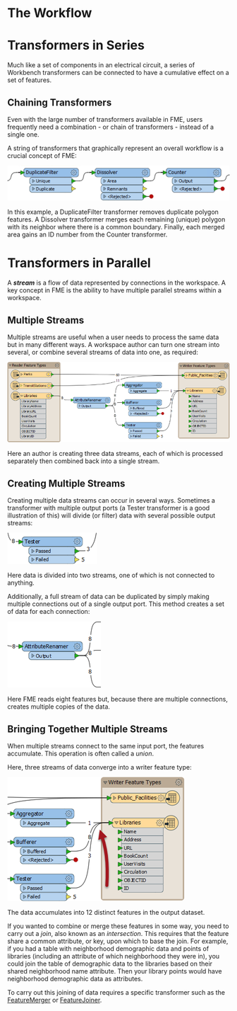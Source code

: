 # The Workflow

<!-- How data moves across canvas, looping -->

# Transformers in Series

Much like a set of components in an electrical circuit, a series of Workbench transformers can be connected to have a cumulative effect on a set of features.

## Chaining Transformers

Even with the large number of transformers available in FME, users frequently need a combination - or chain of transformers - instead of a single one.

A string of transformers that graphically represent an overall workflow is a crucial concept of FME:

![](./Images/Img2.028.TransformersInSeries.png)

In this example, a DuplicateFilter transformer removes duplicate polygon features. A Dissolver transformer merges each remaining (unique) polygon with its neighbor where there is a common boundary. Finally, each merged area gains an ID number from the Counter transformer.

# Transformers in Parallel

A ***stream*** is a flow of data represented by connections in the workspace. A key concept in FME is the ability to have multiple parallel streams within a workspace.

## Multiple Streams

Multiple streams are useful when a user needs to process the same data but in many different ways. A workspace author can turn one stream into several, or combine several streams of data into one, as required:

![](./Images/Img2.030.MultipleStreams.png)

Here an author is creating three data streams, each of which is processed separately then combined back into a single stream.

## Creating Multiple Streams

Creating multiple data streams can occur in several ways. Sometimes a transformer with multiple output ports (a Tester transformer is a good illustration of this) will divide (or filter) data with several possible output streams:

![](./Images/Img2.031.MultiPortSplit.png)

Here data is divided into two streams, one of which is not connected to anything.

Additionally, a full stream of data can be duplicated by simply making multiple connections out of a single output port. This method creates a set of data for each connection:

![](./Images/Img2.032.DuplicatedStreams.png)

Here FME reads eight features but, because there are multiple connections, creates multiple copies of the data.

## Bringing Together Multiple Streams

When multiple streams connect to the same input port, the features accumulate. This operation is often called a *union*.

Here, three streams of data converge into a writer feature type:

![](./Images/Img2.033.UnionOfStreams.png)

The data accumulates into 12 distinct features in the output dataset.

If you wanted to combine or merge these features in some way, you need to carry out a *join*, also known as an *intersection*. This requires that the feature share a common attribute, or key, upon which to base the join. For example, if you had a table with neighborhood demographic data and points of libraries (including an attribute of which neighborhood they were in), you could join the table of demographic data to the libraries based on their shared neighborhood name attribute. Then your library points would have neighborhood demographic data as attributes.

To carry out this joining of data requires a specific transformer such as the [FeatureMerger](http://docs.safe.com/fme/html/FME_Desktop_Documentation/FME_Transformers/Transformers/featuremerger.htm) or [FeatureJoiner](http://docs.safe.com/fme/html/FME_Desktop_Documentation/FME_Transformers/Transformers/featurejoiner.htm).
